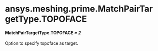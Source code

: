 # ansys.meshing.prime.MatchPairTargetType.TOPOFACE



#### MatchPairTargetType.TOPOFACE *= 2*

Option to specify topoface as target.

<!-- !! processed by numpydoc !! -->
